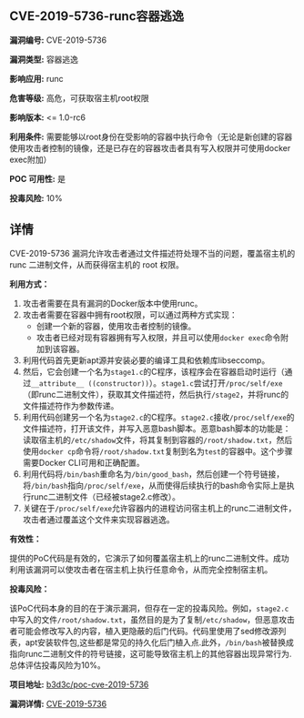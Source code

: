 ## CVE-2019-5736-runc容器逃逸

**漏洞编号:** CVE-2019-5736

**漏洞类型:** 容器逃逸

**影响应用:** runc

**危害等级:** 高危，可获取宿主机root权限

**影响版本:** <= 1.0-rc6

**利用条件:** 需要能够以root身份在受影响的容器中执行命令（无论是新创建的容器使用攻击者控制的镜像，还是已存在的容器攻击者具有写入权限并可使用docker exec附加）

**POC 可用性:** 是

**投毒风险:** 10%

## 详情

CVE-2019-5736 漏洞允许攻击者通过文件描述符处理不当的问题，覆盖宿主机的 runc 二进制文件，从而获得宿主机的 root 权限。

**利用方式：**

1.  攻击者需要在具有漏洞的Docker版本中使用runc。
2.  攻击者需要在容器中拥有root权限，可以通过两种方式实现：
    *   创建一个新的容器，使用攻击者控制的镜像。
    *   攻击者已经对现有容器拥有写入权限，并且可以使用`docker exec`命令附加到该容器。
3.  利用代码首先更新apt源并安装必要的编译工具和依赖库libseccomp。
4.  然后，它会创建一个名为`stage1.c`的C程序，该程序会在容器启动时运行（通过`__attribute__ ((constructor))`）。`stage1.c`尝试打开`/proc/self/exe`（即runc二进制文件），获取其文件描述符，然后执行`/stage2`，并将runc的文件描述符作为参数传递。
5.  利用代码创建另一个名为`stage2.c`的C程序。`stage2.c`接收`/proc/self/exe`的文件描述符，打开该文件，并写入恶意bash脚本。恶意bash脚本的功能是：读取宿主机的`/etc/shadow`文件，将其复制到容器的`/root/shadow.txt`，然后使用`docker cp`命令将`/root/shadow.txt`复制到名为`test`的容器中。这个步骤需要Docker CLI可用和正确配置。
6.  利用代码将`/bin/bash`重命名为`/bin/good_bash`，然后创建一个符号链接，将`/bin/bash`指向`/proc/self/exe`，从而使得后续执行的bash命令实际上是执行runc二进制文件（已经被stage2.c修改）。
7.  关键在于`/proc/self/exe`允许容器内的进程访问宿主机上的runc二进制文件，攻击者通过覆盖这个文件来实现容器逃逸。

**有效性：**

提供的PoC代码是有效的，它演示了如何覆盖宿主机上的runc二进制文件。成功利用该漏洞可以使攻击者在宿主机上执行任意命令，从而完全控制宿主机。

**投毒风险：**

该PoC代码本身的目的在于演示漏洞，但存在一定的投毒风险。例如，`stage2.c`中写入的文件`/root/shadow.txt`，虽然目的是为了复制`/etc/shadow`，但恶意攻击者可能会修改写入的内容，植入更隐蔽的后门代码。代码里使用了sed修改源列表，apt安装软件包,这些都是常见的持久化后门植入点.此外，`/bin/bash`被替换成指向runc二进制文件的符号链接，这可能导致宿主机上的其他容器出现异常行为.总体评估投毒风险为10%。

**项目地址:** [b3d3c/poc-cve-2019-5736](https://github.com/b3d3c/poc-cve-2019-5736)

**漏洞详情:** [CVE-2019-5736](https://nvd.nist.gov/vuln/detail/CVE-2019-5736)